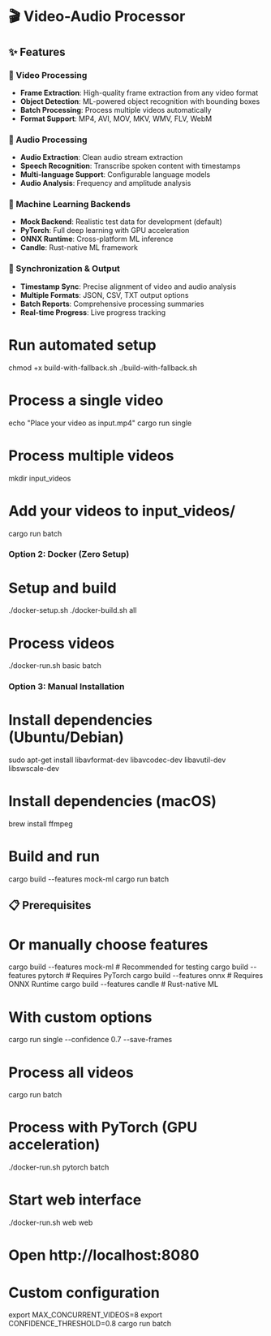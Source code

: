 # 🎬 Video-Audio Processor

## ✨ Features

### 🎥 Video Processing
- **Frame Extraction**: High-quality frame extraction from any video format
- **Object Detection**: ML-powered object recognition with bounding boxes
- **Batch Processing**: Process multiple videos automatically
- **Format Support**: MP4, AVI, MOV, MKV, WMV, FLV, WebM

### 🎵 Audio Processing
- **Audio Extraction**: Clean audio stream extraction
- **Speech Recognition**: Transcribe spoken content with timestamps
- **Multi-language Support**: Configurable language models
- **Audio Analysis**: Frequency and amplitude analysis

### 🤖 Machine Learning Backends
- **Mock Backend**: Realistic test data for development (default)
- **PyTorch**: Full deep learning with GPU acceleration
- **ONNX Runtime**: Cross-platform ML inference
- **Candle**: Rust-native ML framework

### 🔄 Synchronization & Output
- **Timestamp Sync**: Precise alignment of video and audio analysis
- **Multiple Formats**: JSON, CSV, TXT output options
- **Batch Reports**: Comprehensive processing summaries
- **Real-time Progress**: Live progress tracking


# Run automated setup
chmod +x build-with-fallback.sh
./build-with-fallback.sh

# Process a single video
echo "Place your video as input.mp4"
cargo run single

# Process multiple videos
mkdir input_videos
# Add your videos to input_videos/
cargo run batch

### Option 2: Docker (Zero Setup)
# Setup and build
./docker-setup.sh
./docker-build.sh all

# Process videos
./docker-run.sh basic batch

### Option 3: Manual Installation
# Install dependencies (Ubuntu/Debian)
sudo apt-get install libavformat-dev libavcodec-dev libavutil-dev libswscale-dev

# Install dependencies (macOS)
brew install ffmpeg

# Build and run
cargo build --features mock-ml
cargo run batch

## 📋 Prerequisites

# Or manually choose features
cargo build --features mock-ml      # Recommended for testing
cargo build --features pytorch      # Requires PyTorch
cargo build --features onnx         # Requires ONNX Runtime
cargo build --features candle       # Rust-native ML

# With custom options
cargo run single --confidence 0.7 --save-frames

# Process all videos
cargo run batch

# Process with PyTorch (GPU acceleration)
./docker-run.sh pytorch batch

# Start web interface
./docker-run.sh web web
# Open http://localhost:8080

# Custom configuration
export MAX_CONCURRENT_VIDEOS=8
export CONFIDENCE_THRESHOLD=0.8
cargo run batch



